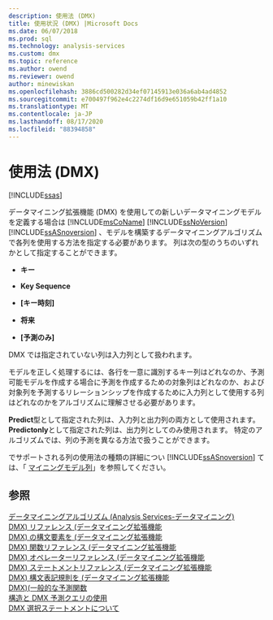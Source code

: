 ```yaml
---
description: 使用法 (DMX)
title: 使用状況 (DMX) |Microsoft Docs
ms.date: 06/07/2018
ms.prod: sql
ms.technology: analysis-services
ms.custom: dmx
ms.topic: reference
ms.author: owend
ms.reviewer: owend
author: minewiskan
ms.openlocfilehash: 3886cd500282d34ef07145913e036a6ab4ad4852
ms.sourcegitcommit: e700497f962e4c2274df16d9e651059b42ff1a10
ms.translationtype: MT
ms.contentlocale: ja-JP
ms.lasthandoff: 08/17/2020
ms.locfileid: "88394858"
---
```

# <a name="usage-dmx"></a>使用法 (DMX)
[!INCLUDE[ssas](../includes/applies-to-version/ssas.md)]

  データマイニング拡張機能 (DMX) を使用しての新しいデータマイニングモデルを定義する場合は [!INCLUDE[msCoName](../includes/msconame-md.md)] [!INCLUDE[ssNoVersion](../includes/ssnoversion-md.md)] [!INCLUDE[ssASnoversion](../includes/ssasnoversion-md.md)] 、モデルを構築するデータマイニングアルゴリズムで各列を使用する方法を指定する必要があります。 列は次の型のうちのいずれかとして指定することができます。  
  
-   **キー**  
  
-   **Key Sequence**  
  
-   **[キー時刻]**  
  
-   **将来**  
  
-   **[予測のみ]**  
  
 DMX では指定されていない列は入力列として扱われます。  
  
 モデルを正しく処理するには、各行を一意に識別するキー列はどれなのか、予測可能モデルを作成する場合に予測を作成するための対象列はどれなのか、および対象列を予測するリレーションシップを作成するために入力列として使用する列はどれなのかをアルゴリズムに理解させる必要があります。  
  
 **Predict**型として指定された列は、入力列と出力列の両方として使用されます。 **Predictonly**として指定された列は、出力列としてのみ使用されます。 特定のアルゴリズムでは、列の予測を異なる方法で扱うことができます。  
  
 でサポートされる列の使用法の種類の詳細につい [!INCLUDE[ssASnoversion](../includes/ssasnoversion-md.md)] ては、「 [マイニングモデル列](https://docs.microsoft.com/analysis-services/data-mining/mining-model-columns)」を参照してください。  
  
## <a name="see-also"></a>参照  
 [データマイニングアルゴリズム &#40;Analysis Services-データマイニング&#41;](https://docs.microsoft.com/analysis-services/data-mining/data-mining-algorithms-analysis-services-data-mining)   
 [DMX&#41; リファレンス &#40;データマイニング拡張機能](../dmx/data-mining-extensions-dmx-reference.md)   
 [DMX&#41; の構文要素を &#40;データマイニング拡張機能](../dmx/data-mining-extensions-dmx-syntax-elements.md)   
 [DMX&#41; 関数リファレンス &#40;データマイニング拡張機能](../dmx/data-mining-extensions-dmx-function-reference.md)   
 [DMX&#41; オペレーターリファレンス &#40;データマイニング拡張機能](../dmx/data-mining-extensions-dmx-operator-reference.md)   
 [DMX&#41; ステートメントリファレンス &#40;データマイニング拡張機能](../dmx/data-mining-extensions-dmx-statements.md)   
 [DMX&#41; 構文表記規則を &#40;データマイニング拡張機能](../dmx/data-mining-extensions-dmx-syntax-conventions.md)   
 [DMX&#41;&#40;一般的な予測関数 ](../dmx/general-prediction-functions-dmx.md)   
 [構造と DMX 予測クエリの使用](../dmx/structure-and-usage-of-dmx-prediction-queries.md)   
 [DMX 選択ステートメントについて](../dmx/understanding-the-dmx-select-statement.md)  
  
  
